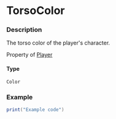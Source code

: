 # TorsoColor
### Description
The torso color of the player's character.

Property of [Player](/classes/Player/)

#### Type
`Color`

### Example
```lua
print("Example code")
```
